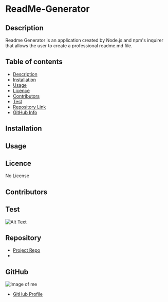 
# **ReadMe-Generator**


## Description 
Readme Generator is an application created by Node.js and npm's inquirer that allows the user to create a professional readme.md file.

## Table of contents
- [Description](#Description)
- [Installation](#Installation)
- [Usage](#Usage)
- [Licence](#Licence)
- [Contributors](#Contributors)
- [Test](#Test)
- [Repository Link](#Repository)
- [GitHub Info](#GitHub) 
## Installation

        
## Usage


## Licence
No License

## Contributors


## Test
![Alt Text](https://drive.google.com/file/d/1xjYgwMVy43jA_k1P1C3ouUmx-us84lOG/view)

## Repository
- [Project Repo](https://github.com/jhwang2525/readme-generator/blob/main/README.md#Repository)
- 
## GitHub
![Image of me](https://avatars.githubusercontent.com/u/80090287?v=4)
- [GitHub Profile](https://github.com/jhwang2525)


